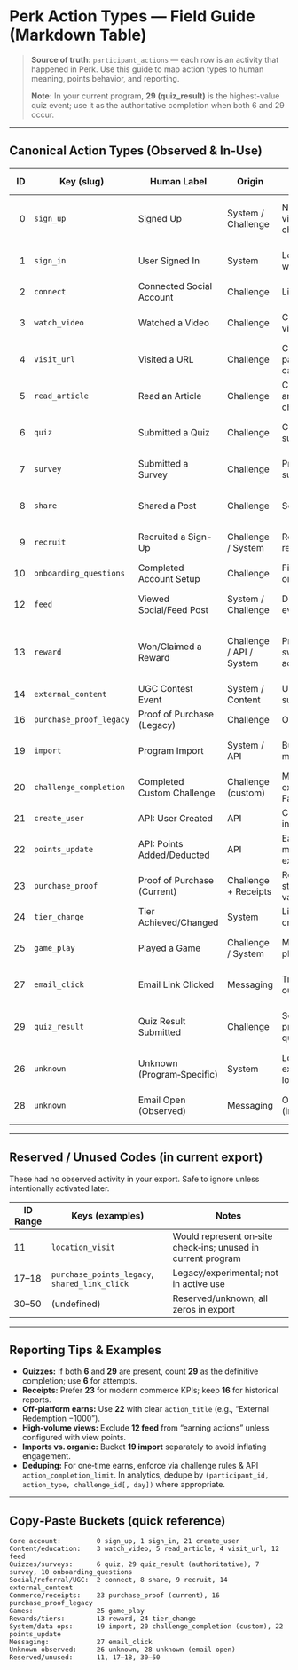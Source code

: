 # Perk Action Types — Field Guide (Markdown Table)

> **Source of truth:** `participant_actions` — each row is an activity that happened in Perk. Use this guide to map action types to human meaning, points behavior, and reporting.
>
> **Note:** In your current program, **29 (quiz_result)** is the highest-value quiz event; use it as the authoritative completion when both 6 and 29 occur.

---

## Canonical Action Types (Observed & In-Use)

| ID | Key (slug) | Human Label | Origin | Typical Trigger / Example | Points Behavior | Notes & Context |
|---:|---|---|---|---|---|---|
| 0 | `sign_up` | Signed Up | System / Challenge | New user registers via UI or sign-up challenge | Often +points (program rule) | Distinct from API-created users (type 21) |
| 1 | `sign_in` | User Signed In | System | Login, magic link, wallet pass session | Usually 0 | Proxy for DAU/WAU when paired with other actions |
| 2 | `connect` | Connected Social Account | Challenge | Link social identity | Usually +points | Legacy/limited in newer programs |
| 3 | `watch_video` | Watched a Video | Challenge | Completed a video-view challenge | +points per challenge | Use for education/awareness reporting |
| 4 | `visit_url` | Visited a URL | Challenge | Click-through to partner or campaign page | +points or 0 (config) | Great for UTM/campaign attribution |
| 5 | `read_article` | Read an Article | Challenge | Completed an article-read challenge | +points per challenge | Content engagement metric |
| 6 | `quiz` | Submitted a Quiz | Challenge | Completed quiz submission | +points per challenge | Use 29 as definitive completion when both fire |
| 7 | `survey` | Submitted a Survey | Challenge | Profile/feedback survey submit | +points (often higher) | Profile enrichment; drive segmentation |
| 8 | `share` | Shared a Post | Challenge | Social share event | +points or 0 | Older flows; may be inactive in current program |
| 9 | `recruit` | Recruited a Sign-Up | Challenge / System | Referral completes registration | +points (often high) | Credit referrer; combine with referral code |
| 10 | `onboarding_questions` | Completed Account Setup | Challenge | First-time onboarding Q&A | +points | Captures first‑party data |
| 12 | `feed` | Viewed Social/Feed Post | System / Challenge | Dynamic Feed view event | Usually 0 | Exclude from earning unless view‑points are configured |
| 13 | `reward` | Won/Claimed a Reward | Challenge / API / System | Prize claim, sweepstakes grant, achievement | May be 0 (grant) or paired with −points | Tie to liability & fulfillment workflows |
| 14 | `external_content` | UGC Contest Event | System / Content | UGC submitted/approved | +points or 0 | Pair with moderation; bonus awards optional |
| 16 | `purchase_proof_legacy` | Proof of Purchase (Legacy) | Challenge | Old receipt pipeline | +points per rules | Keep for historical continuity only |
| 19 | `import` | Program Import | System / API | Bulk data migration/backfill | 0 or varies | Segment separately from organic engagement |
| 20 | `challenge_completion` | Completed Custom Challenge | Challenge (custom) | Modular/embedded experiences (e.g., Faceoff) | +points per challenge | Generic catch‑all; use `title`/metadata for specificity |
| 21 | `create_user` | API: User Created | API | Created via integration/preload | 0 | Differentiate from UI sign‑up (type 0) |
| 22 | `points_update` | API: Points Added/Deducted | API | Earn bonus, promo, manual CS adjust, external redemption | + or − points | **Audit critical**: set `action_title` and `action_completion_limit` |
| 23 | `purchase_proof` | Proof of Purchase (Current) | Challenge + Receipts | Receipt image or structured order validated | +points per rules | Primary commerce KPI trail; use for revenue analysis |
| 24 | `tier_change` | Tier Achieved/Changed | System | Lifetime points crosses threshold | 0 | Trigger messaging, wallet updates, badges |
| 25 | `game_play` | Played a Game | Challenge / System | Mini-game spin, play, or result | 0 or +points (config) | Often paired with streak/bonus challenges |
| 27 | `email_click` | Email Link Clicked | Messaging | Tracked click from outbound email | 0 | Stronger intent than opens; good for re‑engagement |
| 29 | `quiz_result` | Quiz Result Submitted | Challenge | Score/result processed for a quiz | +points per scoring rules | **Authoritative** for quiz completion & badges |
| 26 | `unknown` | Unknown (Program‑Specific) | System | Low‑volume experimental logging | varies | Keep tracked; don’t build logic until defined |
| 28 | `unknown` | Email Open (Observed) | Messaging | Open pixel event (inferred) | 0 | Treat as directional; prefer clicks (27) for intent |

---

## Reserved / Unused Codes (in current export)

These had no observed activity in your export. Safe to ignore unless intentionally activated later.

| ID Range | Keys (examples) | Notes |
|---|---|---|
| 11 | `location_visit` | Would represent on‑site check‑ins; unused in current program |
| 17–18 | `purchase_points_legacy`, `shared_link_click` | Legacy/experimental; not in active use |
| 30–50 | (undefined) | Reserved/unknown; all zeros in export |

---

## Reporting Tips & Examples

- **Quizzes:** If both **6** and **29** are present, count **29** as the definitive completion; use **6** for attempts.
- **Receipts:** Prefer **23** for modern commerce KPIs; keep **16** for historical reports.
- **Off‑platform earns:** Use **22** with clear `action_title` (e.g., “External Redemption −1000”).
- **High‑volume views:** Exclude **12 feed** from “earning actions” unless configured with view points.
- **Imports vs. organic:** Bucket **19 import** separately to avoid inflating engagement.
- **Deduping:** For one‑time earns, enforce via challenge rules & API `action_completion_limit`. In analytics, dedupe by `(participant_id, action_type, challenge_id[, day])` where appropriate.

---

## Copy‑Paste Buckets (quick reference)

```
Core account:         0 sign_up, 1 sign_in, 21 create_user
Content/education:    3 watch_video, 5 read_article, 4 visit_url, 12 feed
Quizzes/surveys:      6 quiz, 29 quiz_result (authoritative), 7 survey, 10 onboarding_questions
Social/referral/UGC:  2 connect, 8 share, 9 recruit, 14 external_content
Commerce/receipts:    23 purchase_proof (current), 16 purchase_proof_legacy
Games:                25 game_play
Rewards/tiers:        13 reward, 24 tier_change
System/data ops:      19 import, 20 challenge_completion (custom), 22 points_update
Messaging:            27 email_click
Unknown observed:     26 unknown, 28 unknown (email open)
Reserved/unused:      11, 17–18, 30–50
```

